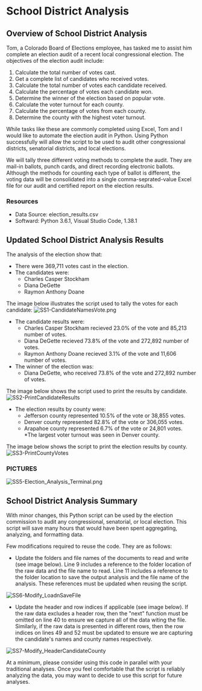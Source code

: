 # School District Analysis

## Overview of School District Analysis

Tom, a Colorado Board of Elections employee, has tasked me to assist him complete an election audit of a recent local congressional election.  The objectives of the election audit include:

   1. Calculate the total number of votes cast.
   2. Get a complete list of candidates who received votes.
   3. Calculate the total number of votes each candidate received.
   4. Calculate the percentage of votes each candidate won.
   5. Determine the winner of the election based on popular vote.
   6. Calculate the voter turnout for each county.
   7. Calculate the percentage of votes from each county.
   8. Determine the county with the highest voter turnout.

While tasks like these are commonly completed using Excel, Tom and I would like to automate the election audit in Python.  Using Python successfully will allow the script to be used to audit other congressional districts, senatorial districts, and local elections. 

We will tally three different voting methods to complete the audit.  They are mail-in ballots, punch cards, and direct recording electronic ballots.  Although the methods for counting each type of ballot is different, the voting data will be consolidated into a single comma-seprated-value Excel file for our audit and certified report on the election results.

### Resources

* Data Source:  election_results.csv
* Softward:  Python 3.6.1, Visual Studio Code, 1.38.1

## Updated School District Analysis Results

The analysis of the election show that:

* There were 369,711 votes cast in the election.
* The candidates were:
  * Charles Casper Stockham
  * Diana DeGette
  * Raymon Anthony Doane

The image below illustrates the script used to tally the votes for each candidate:
![SS1-CandidateNamesVote.png](Resources/SS1-CandidatesNamesVotes.png)

* The candidate results were:
  * Charles Casper Stockham recieved 23.0% of the vote and 85,213 number of votes.
  * Diana DeGette recieved 73.8% of the vote and 272,892 number of votes.
  * Raymon Anthony Doane recieved 3.1% of the vote and 11,606 number of votes.
* The winner of the election was:
  * Diana DeGette, who received 73.8% of the vote and 272,892 number of votes.

The image below shows the script used to print the results by candidate.
![SS2-PrintCandidateResults](Resources/SS2-PrintCandidateResults.png)

* The election results by county were:
  * Jefferson county represented 10.5% of the vote or 38,855 votes.
  * Denver county represented 82.8% of the vote or 306,055 votes.
  * Arapahoe county represented 6.7% of the vote or 24,801 votes.
*The largest voter turnout was seen in Denver county.

The image below shows the script to print the election results by county.
![SS3-PrintCountyVotes](Resources/SS3-PrintCountyVotes.png)

### PICTURES

![SS5-Election_Analysis_Terminal.png](Resources/SS5-Election_Analysis_Terminal.png)

## School District Analysis Summary

With minor changes, this Python script can be used by the election commission to audit any congressional, senatorial, or local election.  This script will save many hours that would have been spent aggregating, analyzing, and formatting data.  

Few modifications required to reuse the code.  They are as follows:

* Update the folders and file names of the documents to read and write (see image below).  Line 9 includes a reference to the folder location of the raw data and the file name to read.  Line 11 includes a reference to the folder location to save the output analysis and the file name of the analysis.  These references must be updated when reusing the script. 

![SS6-Modify_LoadnSaveFile](Resources/SS6-Modify_LoadnSaveFile.png)

* Update the header and row indices if applicable (see image below).  If the raw data excludes a header row, then the "next" function must be omitted on line 40 to ensure we capture all of the data witing the file.  Similarly, if the raw data is presented in different rows, then the row indices on lines 49 and 52 must be updated to ensure we are capturing the candidate's names and county names respectively.

![SS7-Modify_HeaderCandidateCounty](Resources/SS7-Modify_HeaderCandidateCounty.png)

At a minimum, please consider using this code in parallel with your traditional analyses.  Once you feel comfortable that the script is reliably analyzing the data, you may want to decide to use this script for future analyses.

